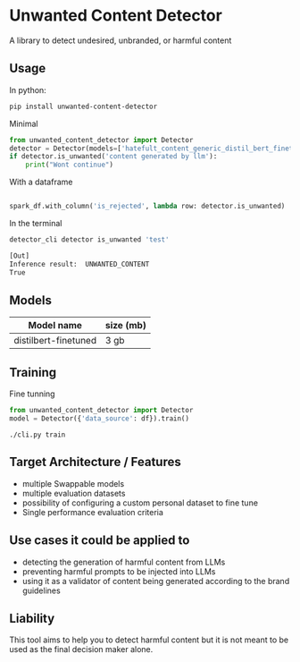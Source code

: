 # Unwanted Content Detector

A library to detect undesired, unbranded, or harmful content

## Usage

In python:


```sh
pip install unwanted-content-detector
```

Minimal

```py
from unwanted_content_detector import Detector
detector = Detector(models=['hatefult_content_generic_distil_bert_finetuned'])
if detector.is_unwanted('content generated by llm'):
    print("Wont continue")
```

With a dataframe
```py

spark_df.with_column('is_rejected', lambda row: detector.is_unwanted)
```

In the terminal

```sh
detector_cli detector is_unwanted 'test'

[Out]
Inference result:  UNWANTED_CONTENT
True
```

## Models

| Model name            | size (mb) 
|-----------------------|-----------
| distilbert-finetuned | 3 gb

## Training 

Fine tunning

```py
from unwanted_content_detector import Detector
model = Detector({'data_source': df}).train()
```


```
./cli.py train
```


## Target Architecture / Features 

- multiple Swappable models
- multiple evaluation datasets
- possibility of configuring a custom personal dataset to fine tune
- Single performance evaluation criteria

## Use cases it could be applied to

- detecting the generation of harmful content from LLMs
- preventing harmful prompts to be injected into LLMs
- using it as a validator of content being generated according to the brand guidelines


## Liability

This tool aims to help you to detect harmful content but it is not meant to be used as the final decision maker alone. 
